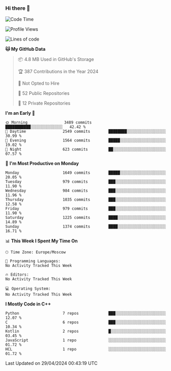 ### Hi there 👋

<!--
**SemenMartynov/SemenMartynov** is a ✨ _special_ ✨ repository because its `README.md` (this file) appears on your GitHub profile.

Here are some ideas to get you started:

- 🔭 I’m currently working on ...
- 🌱 I’m currently learning ...
- 👯 I’m looking to collaborate on ...
- 🤔 I’m looking for help with ...
- 💬 Ask me about ...
- 📫 How to reach me: ...
- 😄 Pronouns: ...
- ⚡ Fun fact: ...
-->

<!--START_SECTION:waka-->
![Code Time](http://img.shields.io/badge/Code%20Time-0%20secs-blue)

![Profile Views](http://img.shields.io/badge/Profile%20Views-0-blue)

![Lines of code](https://img.shields.io/badge/From%20Hello%20World%20I%27ve%20Written-6.8%20million%20lines%20of%20code-blue)

**🐱 My GitHub Data** 

> 📦 4.8 MB Used in GitHub's Storage 
 > 
> 🏆 387 Contributions in the Year 2024
 > 
> 🚫 Not Opted to Hire
 > 
> 📜 52 Public Repositories 
 > 
> 🔑 12 Private Repositories 
 > 
**I'm an Early 🐤** 

```text
🌞 Morning                3489 commits        ███████████░░░░░░░░░░░░░░   42.42 % 
🌆 Daytime                2549 commits        ████████░░░░░░░░░░░░░░░░░   30.99 % 
🌃 Evening                1564 commits        █████░░░░░░░░░░░░░░░░░░░░   19.02 % 
🌙 Night                  623 commits         ██░░░░░░░░░░░░░░░░░░░░░░░   07.57 % 
```
📅 **I'm Most Productive on Monday** 

```text
Monday                   1649 commits        █████░░░░░░░░░░░░░░░░░░░░   20.05 % 
Tuesday                  979 commits         ███░░░░░░░░░░░░░░░░░░░░░░   11.90 % 
Wednesday                984 commits         ███░░░░░░░░░░░░░░░░░░░░░░   11.96 % 
Thursday                 1035 commits        ███░░░░░░░░░░░░░░░░░░░░░░   12.58 % 
Friday                   979 commits         ███░░░░░░░░░░░░░░░░░░░░░░   11.90 % 
Saturday                 1225 commits        ████░░░░░░░░░░░░░░░░░░░░░   14.89 % 
Sunday                   1374 commits        ████░░░░░░░░░░░░░░░░░░░░░   16.71 % 
```


📊 **This Week I Spent My Time On** 

```text
🕑︎ Time Zone: Europe/Moscow

💬 Programming Languages: 
No Activity Tracked This Week

🔥 Editors: 
No Activity Tracked This Week

💻 Operating System: 
No Activity Tracked This Week
```

**I Mostly Code in C++** 

```text
Python                   7 repos             ███░░░░░░░░░░░░░░░░░░░░░░   12.07 % 
C                        6 repos             ███░░░░░░░░░░░░░░░░░░░░░░   10.34 % 
Kotlin                   2 repos             █░░░░░░░░░░░░░░░░░░░░░░░░   03.45 % 
JavaScript               1 repo              ░░░░░░░░░░░░░░░░░░░░░░░░░   01.72 % 
HCL                      1 repo              ░░░░░░░░░░░░░░░░░░░░░░░░░   01.72 % 
```




 Last Updated on 29/04/2024 00:43:19 UTC
<!--END_SECTION:waka-->